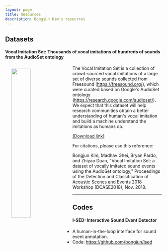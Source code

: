 ```yaml
---
layout: page
title: Resources
description: Bongjun Kim's resources
---
```



## Datasets

#### Vocal Imitation Set: Thousands of vocal imitations of hundreds of sounds from the AudioSet ontology

<a href="{{ BASE_PATH }}/pages/research.html"><img src="{{ BASE_PATH }}/pages/files/imitationset_icon.png" width="35%" height="35%" align="left" style="margin:10px 20px "></a>

The Vocal Imitation Set is a collection of crowd-sourced vocal imitations of a large set of diverse sounds collected from Freesound (https://freesound.org/), which were curated based on Google's AudioSet ontology (https://research.google.com/audioset/). We expect that this dataset will help research communities obtain a better understanding of human's vocal imitation and build a machine understand the imitations as humans do.

[[Download link]](https://doi.org/10.5281/zenodo.1340763)

For citations, please use this reference:

Bongjun Kim, Madhav Ghei, Bryan Pardo, and Zhiyao Duan, "Vocal Imitation Set: a dataset of vocally imitated sound events using the AudioSet ontology," Proceedings of the Detection and Classification of Acoustic Scenes and Events 2018 Workshop (DCASE2018), Nov. 2018.

---- 
## Codes

#### I-SED: Interactive Sound Event Detector

* A human-in-the-loop interface for sound event annotation.
* Code: https://github.com/bongjun/ised
